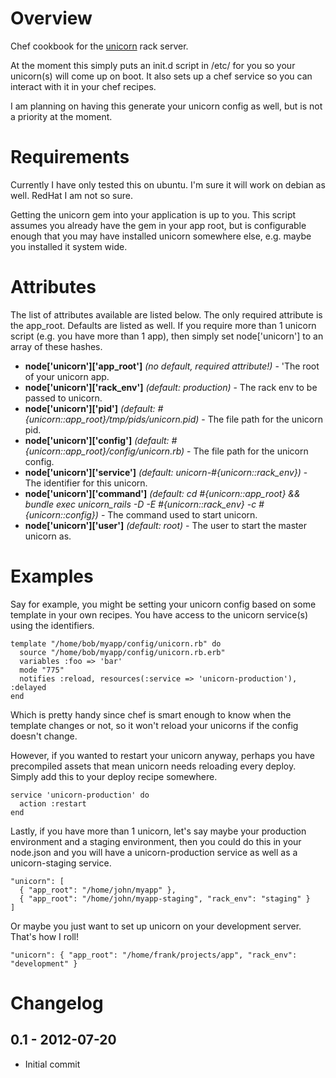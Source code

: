# Overview #
Chef cookbook for the [unicorn](https://github.com/blog/517-unicorn) rack server.

At the moment this simply puts an init.d script in /etc/ for you so your unicorn(s) will come
up on boot. It also sets up a chef service so you can interact with it in your chef recipes.

I am planning on having this generate your unicorn config as well, but is not a priority at the moment.

# Requirements #
Currently I have only tested this on ubuntu. I'm sure it will work on debian as well. RedHat
I am not so sure.

Getting the unicorn gem into your application is up to you. This script assumes you already have the gem in your app root,
but is configurable enough that you may have installed unicorn somewhere else, e.g. maybe you installed it system wide.

# Attributes #
The list of attributes available are listed below. The only required attribute is the app_root.
Defaults are listed as well. If you require more than 1 unicorn script (e.g. you have more than
1 app), then simply set node['unicorn'] to an array of these hashes.

* **node['unicorn']['app\_root']** _(no default, required attribute!)_ - 'The root of your unicorn app.
* **node['unicorn']['rack\_env']** _(default: production)_ - The rack env to be passed to unicorn.
* **node['unicorn']['pid']** _(default: #{unicorn::app\_root}/tmp/pids/unicorn.pid)_ - The file path for the unicorn pid.
* **node['unicorn']['config']** _(default: #{unicorn::app\_root}/config/unicorn.rb)_ - The file path for the unicorn config.
* **node['unicorn']['service']** _(default: unicorn-#{unicorn::rack\_env})_ - The identifier for this unicorn.
* **node['unicorn']['command']** _(default: cd #{unicorn::app\_root} && bundle exec unicorn\_rails -D -E #{unicorn::rack\_env} -c #{unicorn::config})_ - The command used to start unicorn.
* **node['unicorn']['user']** _(default: root)_ - The user to start the master unicorn as.

# Examples #

Say for example, you might be setting your unicorn config based on some template in your own recipes. You have access
to the unicorn service(s) using the identifiers.

    template "/home/bob/myapp/config/unicorn.rb" do
      source "/home/bob/myapp/config/unicorn.rb.erb"
      variables :foo => 'bar'
      mode "775"
      notifies :reload, resources(:service => 'unicorn-production'), :delayed
    end

Which is pretty handy since chef is smart enough to know when the template changes or not, so it won't
reload your unicorns if the config doesn't change.

However, if you wanted to restart your unicorn anyway, perhaps you have precompiled assets
that mean unicorn needs reloading every deploy. Simply add this to your deploy recipe somewhere.

    service 'unicorn-production' do
      action :restart
    end

Lastly, if you have more than 1 unicorn, let's say maybe your production environment and a staging
environment, then you could do this in your node.json and you will have a unicorn-production service
as well as a unicorn-staging service.

    "unicorn": [
      { "app_root": "/home/john/myapp" },
      { "app_root": "/home/john/myapp-staging", "rack_env": "staging" }
    ]

Or maybe you just want to set up unicorn on your development server. That's how I roll!

    "unicorn": { "app_root": "/home/frank/projects/app", "rack_env": "development" }

# Changelog #
## 0.1 - 2012-07-20 ##
 * Initial commit
